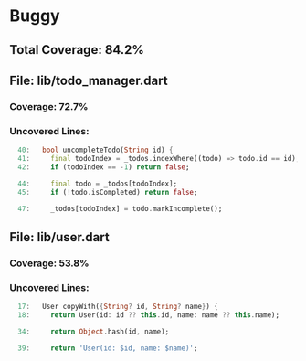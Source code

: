 # Buggy

## Total Coverage: 84.2%

## File: lib/todo_manager.dart

### Coverage: 72.7%

### Uncovered Lines:

```dart
  40:   bool uncompleteTodo(String id) {
  41:     final todoIndex = _todos.indexWhere((todo) => todo.id == id);
  42:     if (todoIndex == -1) return false;
```


```dart
  44:     final todo = _todos[todoIndex];
  45:     if (!todo.isCompleted) return false;
```


```dart
  47:     _todos[todoIndex] = todo.markIncomplete();
```


## File: lib/user.dart

### Coverage: 53.8%

### Uncovered Lines:

```dart
  17:   User copyWith({String? id, String? name}) {
  18:     return User(id: id ?? this.id, name: name ?? this.name);
```


```dart
  34:     return Object.hash(id, name);
```


```dart
  39:     return 'User(id: $id, name: $name)';
```
